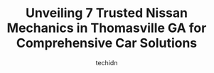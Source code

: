---
layout: ampstory
image: https://images.unsplash.com/photo-1639927664632-c080477d9fe5?ixlib=rb-4.0.3&ixid=MnwxMjA3fDB8MHxwaG90by1wYWdlfHx8fGVufDB8fHx8&auto=format&fit=crop&w=640&h=853&q=80
author: techidn
featured: false
description: Trust your vehicles maintenance and repairs to the 7 best Nissan Mechanic in Thomasville GA, USA. With their extensive experience, cutting-edge technology, and commitment to customer satisf
title: Unveiling 7 Trusted Nissan Mechanics in Thomasville GA for Comprehensive Car Solutions
cover:
   title: Unveiling 7 Trusted Nissan Mechanics in Thomasville GA for Comprehensive Car Solutions
   subtitle: Rickpate
   background: https://images.unsplash.com/photo-1639927664632-c080477d9fe5?ixlib=rb-4.0.3&ixid=MnwxMjA3fDB8MHxwaG90by1wYWdlfHx8fGVufDB8fHx8&auto=format&fit=crop&w=640&h=853&q=80

pages: 
 - layout: thirds
   top: <h1>#1 Walmart Auto Care Centers</h1>
   bottom: "<p>On the fence. The tires were the best price I could find anywhere for a name brand tire. I scheduled an appointment to have them installed but was put in line with all th</p>"
   background: https://www.knot35.com/toplist/wp-content/uploads/2023/06/best-nissan-mechanic-1-in-thomasville-ga-1685832075.jpeg
   backgroundblur: true
 - layout: thirds
   top: <h1>#2 Auto Air of Thomasville</h1>
   bottom: "<p>826 E Pinetree Blvd, Thomasville, GA 31792, United States</p>"
   background: https://www.knot35.com/toplist/wp-content/uploads/2023/06/best-nissan-mechanic-2-in-thomasville-ga-1685832075.jpeg
   cta:
      link: https://www.knot35.com/toplist/unveiling-7-trusted-nissan-mechanics-in-thomasville-ga-for-comprehensive-car-solutions/
      text: Unveiling 7 Trusted Nissan Mechanics in Thomasville GA for Comprehensive Car Solutions
 - layout: thirds
   top: <h1>#3 Dans Garage</h1>
   bottom: "<p>902 Madison Alley SE, Thomasville, GA 31792, United States</p>"
   background: https://www.knot35.com/toplist/wp-content/uploads/2023/06/best-nissan-mechanic-3-in-thomasville-ga-1685832075.jpeg
   cta:
      link: https://www.knot35.com/toplist/unveiling-7-trusted-nissan-mechanics-in-thomasville-ga-for-comprehensive-car-solutions/
      text: Unveiling 7 Trusted Nissan Mechanics in Thomasville GA for Comprehensive Car Solutions
 - layout: thirds
   top: <h1>#4 Jacks Service Center</h1>
   bottom: "<p>2980 E Pinetree Blvd, Thomasville, GA 31792, United States</p>"
   background: https://images.unsplash.com/photo-1561679660-d00ee1e0dc8e?ixlib=rb-4.0.3&ixid=MnwxMjA3fDB8MHxwaG90by1wYWdlfHx8fGVufDB8fHx8&auto=format&fit=crop&w=640&h=853&q=80
   cta:
      link: https://www.knot35.com/toplist/unveiling-7-trusted-nissan-mechanics-in-thomasville-ga-for-comprehensive-car-solutions/
      text: Unveiling 7 Trusted Nissan Mechanics in Thomasville GA for Comprehensive Car Solutions
 - layout: thirds
   top: <h1>#5 German Import Service</h1>
   bottom: "<p>14262 US-19, Thomasville, GA 31757, United States</p>"
   background: https://images.unsplash.com/photo-1496096265110-f83ad7f96608?ixlib=rb-4.0.3&ixid=MnwxMjA3fDB8MHxwaG90by1wYWdlfHx8fGVufDB8fHx8&auto=format&fit=crop&w=640&h=853&q=80
   cta:
      link: https://www.knot35.com/toplist/unveiling-7-trusted-nissan-mechanics-in-thomasville-ga-for-comprehensive-car-solutions/
      text: Unveiling 7 Trusted Nissan Mechanics in Thomasville GA for Comprehensive Car Solutions
 - layout: thirds
   top: <h1>#6 Professional Affordable Auto Repair</h1>
   bottom: "<p>16255 US-19, Thomasville, GA 31792, United States</p>"
   background: https://images.unsplash.com/photo-1567095761054-7a02e69e5c43?ixlib=rb-4.0.3&ixid=MnwxMjA3fDB8MHxwaG90by1wYWdlfHx8fGVufDB8fHx8&auto=format&fit=crop&w=640&h=853&q=80
   cta:
      link: https://www.knot35.com/toplist/unveiling-7-trusted-nissan-mechanics-in-thomasville-ga-for-comprehensive-car-solutions/
      text: Unveiling 7 Trusted Nissan Mechanics in Thomasville GA for Comprehensive Car Solutions
 - layout: thirds
   top: <h1>#7 Flowers Nissan Service Center</h1>
   bottom: "<p>1630 E Jackson St, Thomasville, GA 31792, United States</p>"
   background: https://images.unsplash.com/photo-1557672172-298e090bd0f1?ixlib=rb-4.0.3&ixid=MnwxMjA3fDB8MHxwaG90by1wYWdlfHx8fGVufDB8fHx8&auto=format&fit=crop&w=640&h=853&q=80
   cta:
      link: https://www.knot35.com/toplist/unveiling-7-trusted-nissan-mechanics-in-thomasville-ga-for-comprehensive-car-solutions/
      text: Unveiling 7 Trusted Nissan Mechanics in Thomasville GA for Comprehensive Car Solutions
 - layout: thirds
   middle: Continue reading...
   background: https://images.unsplash.com/photo-1546497974-b213c9efb599?ixlib=rb-4.0.3&ixid=MnwxMjA3fDB8MHxwaG90by1wYWdlfHx8fGVufDB8fHx8&auto=format&fit=crop&w=640&h=853&q=80
   cta:
      link: https://www.knot35.com/toplist/unveiling-7-trusted-nissan-mechanics-in-thomasville-ga-for-comprehensive-car-solutions/
      text: Unveiling 7 Trusted Nissan Mechanics in Thomasville GA for Comprehensive Car Solutions
      
---